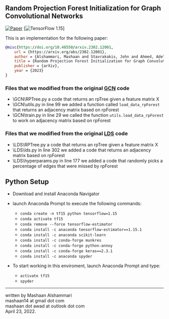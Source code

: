 ## Random Projection Forest Initialization for Graph Convolutional Networks

[![Paper](http://img.shields.io/badge/arXiv-2302.12001-b31b1b.svg)](https://arxiv.org/abs/2302.12001) 
[![TensorFlow 1.15](https://img.shields.io/badge/tensorflow-1.15-brightgreen.svg)]

This is an implementation for the following paper:
```bibtex
@misc{https://doi.org/10.48550/arxiv.2302.12001,
	url = {https://arxiv.org/abs/2302.12001},
  	author = {Alshammari, Mashaan and Stavrakakis, John and Ahmed, Adel F. and Takatsuka, Masahiro},
  	title = {Random Projection Forest Initialization for Graph Convolutional Networks},
  	publisher = {arXiv},
  	year = {2023}
}

```

### Files that we modified from the original [GCN](https://github.com/tkipf/gcn) code
- \GCN\RPTree.py
	a code that returns an rpTree given a feature matrix X
- \GCN\utils.py
	in line 99 we added a function called `load_data_rpForest` that returns an adjacency matrix based on rpForest
- \GCN\train.py
	in line 29 we called the function `utils.load_data_rpForest` to work on adjacency matrix based on rpForest
	

### Files that we modified from the original [LDS](https://github.com/lucfra/LDS-GNN) code
- \LDS\RPTree.py
	a code that returns an rpTree given a feature matrix X
- \LDS\lds.py
	in line 302 we added a code that returns an adjacency matrix based on rpForest
- \LDS\hyperparams.py
	in line 177 we added a code that randomly picks a percentage of edges that were missed by rpForest
	

## Python Setup

- Download and install Anaconda Navigator
- launch Anaconda Prompt to execute the following commands:
	- `conda create -n tf15 python tensorflow=1.15`
	- `conda activate tf15`
	- `conda remove --force tensorflow-estimator`
	- `conda install -c anaconda tensorflow-estimator==1.15.1`
	- `conda install -c anaconda scikit-learn`
	- `conda install -c conda-forge munkres`
	- `conda install -c conda-forge python-annoy`
	- `conda install -c conda-forge keras==2.3.1`
	- `conda install -c anaconda spyder`

- To start working in this enviroment, launch Anaconda Prompt and type:
	- `activate tf15`
	- `spyder`
---
written by Mashaan Alshammari<br/>
mashaan14 at gmail dot com<br/>
mashaan dot awad at outlook dot com<br/>
April 23, 2022.
